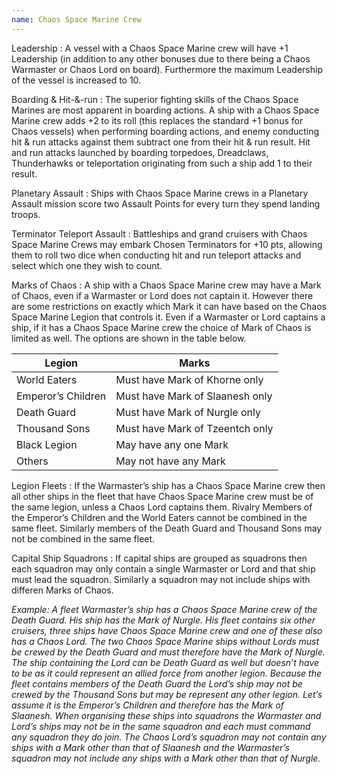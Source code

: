 ```yaml
---
name: Chaos Space Marine Crew
---
```

Leadership
: A vessel with a Chaos Space Marine crew will have +1 Leadership (in addition to any other bonuses due to there being a Chaos Warmaster or Chaos Lord on board). Furthermore the maximum Leadership of the vessel is increased to 10.

Boarding &amp; Hit-&amp;-run
: The superior fighting skills of the Chaos Space Marines are most apparent in boarding actions. A ship with a Chaos Space Marine crew adds +2 to its roll (this replaces the standard +1 bonus for Chaos vessels) when performing boarding actions, and enemy conducting hit &amp; run attacks against them subtract one from their hit &amp; run result. Hit and run attacks launched by boarding torpedoes, Dreadclaws, Thunderhawks or teleportation originating from such a ship add 1 to their result.

Planetary Assault
: Ships with Chaos Space Marine crews in a Planetary Assault mission score two Assault Points for every turn they spend landing troops.

Terminator Teleport Assault
: Battleships and grand cruisers with Chaos Space Marine Crews may embark Chosen Terminators for +10 pts, allowing them to roll two dice when conducting hit and run teleport attacks and select which one they wish to count.

Marks of Chaos
: A ship with a Chaos Space Marine crew may have a Mark of Chaos, even if a Warmaster or Lord does not captain it. However there are some restrictions on exactly which Mark it can have based on the Chaos Space Marine Legion that controls it. Even if a Warmaster or Lord captains a ship, if it has a Chaos Space Marine crew the choice of Mark of Chaos is limited as well. The options are shown in the table below.

|Legion |Marks|
--- | ---
|World Eaters|Must have Mark of Khorne only|
|Emperor’s Children|Must have Mark of Slaanesh only|
|Death Guard|Must have Mark of Nurgle only|
|Thousand Sons|Must have Mark of Tzeentch only|
|Black Legion|May have any one Mark|
|Others|May not have any Mark|

Legion Fleets
: If the Warmaster’s ship has a Chaos Space Marine crew then all other ships in the fleet that have Chaos Space Marine crew must be of the same legion, unless a Chaos Lord captains them. Rivalry Members of the Emperor’s Children and the World Eaters cannot be combined in the same fleet. Similarly members of the Death Guard and Thousand Sons may not be combined in the same fleet. 

Capital Ship Squadrons 
: If capital ships are grouped as squadrons then each squadron may only contain a single Warmaster or Lord and that ship must lead the squadron. Similarly a squadron may not include ships with differen  Marks of Chaos. 

*Example: A fleet Warmaster’s ship has a Chaos Space Marine crew of the Death Guard. His ship has the Mark of Nurgle. His fleet contains six other cruisers, three ships have Chaos Space Marine crew and one of these also has a Chaos Lord. The two Chaos Space Marine ships without Lords must be crewed by the Death Guard and must therefore have the Mark of Nurgle. The ship containing the Lord can be Death Guard as well but doesn’t have to be as it could represent an allied force from another legion. Because the fleet contains members of the Death Guard the Lord’s ship may not be crewed by the Thousand Sons but may be represent any other legion. Let’s assume it is the Emperor’s Children and therefore has the Mark of Slaanesh. When organising these ships into squadrons the Warmaster and Lord’s ships may not be in the same squadron and each must command any squadron they do join. The Chaos Lord’s squadron may not contain any ships with a Mark other than that of Slaanesh and the Warmaster’s squadron may not include any ships with a Mark other than that of Nurgle.*